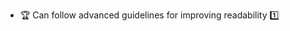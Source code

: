 * <span id="outcome-explain">:trophy: Can follow advanced guidelines for improving readability :one:</span>
